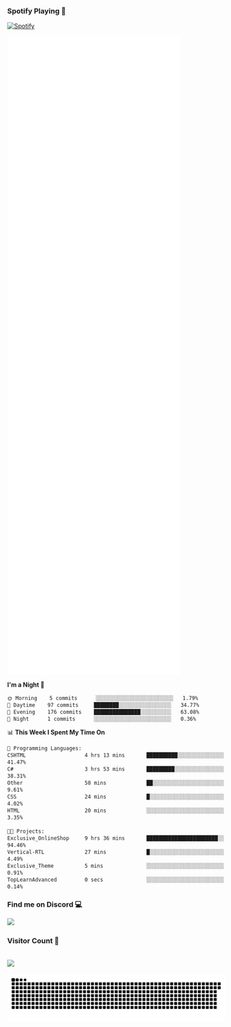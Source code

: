 ### Spotify Playing 🎵
[![Spotify](https://spotify-livestats-callme-milad.vercel.app/api/spotify)](https://open.spotify.com/user/314mrt6dxn5cqoxklh3thbwlr6by)

<img align="center" src="/github-metrics.svg" alt="Metrics" width="400">

<!--START_SECTION:waka-->
**I'm a Night 🦉** 

```text
🌞 Morning    5 commits      ░░░░░░░░░░░░░░░░░░░░░░░░░   1.79% 
🌆 Daytime    97 commits     ████████░░░░░░░░░░░░░░░░░   34.77% 
🌃 Evening    176 commits    ███████████████░░░░░░░░░░   63.08% 
🌙 Night      1 commits      ░░░░░░░░░░░░░░░░░░░░░░░░░   0.36%

```


📊 **This Week I Spent My Time On** 

```text
💬 Programming Languages: 
CSHTML                   4 hrs 13 mins       ██████████░░░░░░░░░░░░░░░   41.47% 
C#                       3 hrs 53 mins       █████████░░░░░░░░░░░░░░░░   38.31% 
Other                    58 mins             ██░░░░░░░░░░░░░░░░░░░░░░░   9.61% 
CSS                      24 mins             █░░░░░░░░░░░░░░░░░░░░░░░░   4.02% 
HTML                     20 mins             ░░░░░░░░░░░░░░░░░░░░░░░░░   3.35%

🐱‍💻 Projects: 
Exclusive_OnlineShop     9 hrs 36 mins       ███████████████████████░░   94.46% 
Vertical-RTL             27 mins             █░░░░░░░░░░░░░░░░░░░░░░░░   4.49% 
Exclusive_Theme          5 mins              ░░░░░░░░░░░░░░░░░░░░░░░░░   0.91% 
TopLearnAdvanced         0 secs              ░░░░░░░░░░░░░░░░░░░░░░░░░   0.14%

```


<!--END_SECTION:waka-->

### Find me on Discord 💻
<a href="https://discord.gg/t35EjYprS6" rel="nofollow"> 
  <img src="https://discord.c99.nl/widget/theme-3/977957889358573609.png" data-canonical-src="https://discord.c99.nl/widget/theme-3/977957889358573609.png" style="max-width: 100%;"></a>

### Visitor Count 🔢
<p align="left"> 
  <br>
  <img src="https://profile-counter.glitch.me/callme-devil/count.svg" />
</p>

<img src="https://github.com/callme-devil/callme-devil/blob/output/github-contribution-grid-snake.svg" alt="snake" style="max-width: 100%;">
